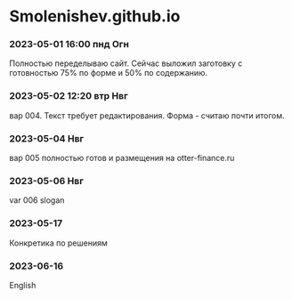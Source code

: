 # Smolenishev.github.io

### 2023-05-01 16:00 пнд Огн
Полностью переделываю сайт.
Сейчас выложил заготовку с готовностью 75% по форме и 50% по содержанию.

### 2023-05-02 12:20 втр Нвг
вар 004. Текст требует редактирования. Форма - считаю почти итогом.

### 2023-05-04 Нвг 
вар 005 полностью готов и размещения на otter-finance.ru

### 2023-05-06 Нвг
var 006 slogan

### 2023-05-17
Конкретика по решениям

### 2023-06-16
English
